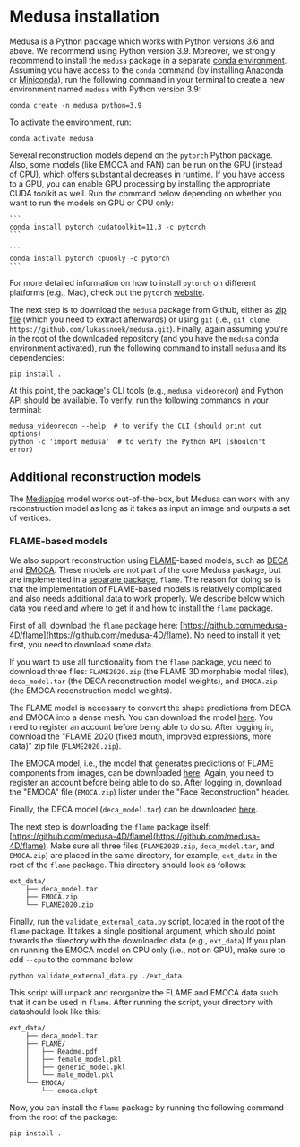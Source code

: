 # Medusa installation

Medusa is a Python package which works with Python versions 3.6 and above. We recommend
using Python version 3.9. Moreover, we strongly recommend to install the `medusa` package
in a separate [conda environment](https://anaconda.org/anaconda/conda). Assuming you have
access to the `conda` command (by installing [Anaconda](https://www.anaconda.com/products/distribution) or [Miniconda](https://docs.conda.io/en/latest/miniconda.html)), run the
following command in your terminal to create a new environment named `medusa` with Python
version 3.9:

```console
conda create -n medusa python=3.9
```

To activate the environment, run:

```console
conda activate medusa
```

Several reconstruction models depend on the `pytorch` Python package. Also, some
models (like EMOCA and FAN) can be run on the GPU (instead of CPU), which offers
substantial decreases in runtime. If you have access to a GPU, you can enable
GPU processing by installing the appropriate CUDA toolkit as well. Run the command
below depending on whether you want to run the models on GPU or CPU only:

````{tabbed} GPU
```
conda install pytorch cudatoolkit=11.3 -c pytorch
```
````

````{tabbed} CPU
```
conda install pytorch cpuonly -c pytorch
```
````

For more detailed information on how to install `pytorch` on different platforms
(e.g., Mac), check out the `pytorch` [website](https://pytorch.org/).

The next step is to download the `medusa` package from Github, either as [zip file](https://github.com/lukassnoek/medusa/archive/refs/heads/master.zip) (which you need to extract afterwards) or using `git` (i.e., `git clone https://github.com/lukassnoek/medusa.git`). Finally, again assuming you're in the root of the downloaded repository (and you have the `medusa` conda environment activated), run the following command to install `medusa` and its dependencies:

```console
pip install .
```

At this point, the package's CLI tools (e.g., `medusa_videorecon`) and Python API should be available. To verify, run the following commands in your terminal:

```
medusa_videorecon --help  # to verify the CLI (should print out options)
python -c 'import medusa'  # to verify the Python API (shouldn't error)
```

## Additional reconstruction models

The [Mediapipe](https://google.github.io/mediapipe/solutions/face_mesh) model works out-of-the-box, but Medusa can work with any reconstruction model as long as it takes as input an image and outputs a set of vertices.

### FLAME-based models

We also support reconstruction using [FLAME](https://flame.is.tue.mpg.de/)-based
models, such as [DECA](https://deca.is.tue.mpg.de/) and [EMOCA](https://emoca.is.tue.mpg.de/). These models are not
part of the core Medusa package, but are implemented in a [separate package](https://github.com/medusa-4D/flame),
`flame`. The reason for doing so is that the implementation of FLAME-based models is relatively complicated and
also needs additional data to work properly. We describe below which data you need and where to get it
and how to install the `flame` package.

First of all, download the `flame` package here: [https://github.com/medusa-4D/flame](https://github.com/medusa-4D/flame).
No need to install it yet; first, you need to download some data.

If you want to use all functionality from the `flame` package, you need to download three files:
`FLAME2020.zip` (the FLAME 3D morphable model files), `deca_model.tar` (the DECA reconstruction model weights),
and `EMOCA.zip` (the EMOCA reconstruction model weights).

The FLAME model is necessary to convert the shape predictions from DECA and EMOCA into a dense
mesh. You can download the model [here](https://flame.is.tue.mpg.de/download.php). You
need to register an account before being able to do so. After logging in, download
the "FLAME 2020 (fixed mouth, improved expressions, more data)" zip file (`FLAME2020.zip`).

The EMOCA model, i.e., the model that generates predictions of FLAME components from images,
can be downloaded [here](https://emoca.is.tue.mpg.de/download.php). Again, you need to register an account
before being able to do so. After logging in, download the "EMOCA" file (`EMOCA.zip`)
lister under the "Face Reconstruction" header.

Finally, the DECA model (`deca_model.tar`) can be downloaded [here](https://drive.google.com/file/d/1rp8kdyLPvErw2dTmqtjISRVvQLj6Yzje/view).

The next step is downloading the `flame` package itself: [https://github.com/medusa-4D/flame](https://github.com/medusa-4D/flame).
Make sure all three files (`FLAME2020.zip`, `deca_model.tar`, and `EMOCA.zip`) are placed in the same directory, for example,
`ext_data` in the root of the `flame` package. This directory should look as follows:

```
ext_data/
    ├── deca_model.tar
    ├── EMOCA.zip
    └── FLAME2020.zip
```

Finally, run the `validate_external_data.py` script, located in the root of the `flame` package.
It takes a single positional argument, which should point towards the directory with the downloaded data (e.g., `ext_data`)
If you plan on running the EMOCA model on CPU only (i.e., not on GPU),
make sure to add `--cpu` to the command below.

```console
python validate_external_data.py ./ext_data
```

This script will unpack and reorganize the FLAME and EMOCA data such that it can be used
in `flame`. After running the script, your directory with datashould look like this:

```
ext_data/
    ├── deca_model.tar
    ├── FLAME/
    │   ├── Readme.pdf
    │   ├── female_model.pkl
    │   ├── generic_model.pkl
    │   └── male_model.pkl
    └── EMOCA/
        └── emoca.ckpt
```

Now, you can install the `flame` package by running the following command from the root of the package:

```console
pip install .
```
